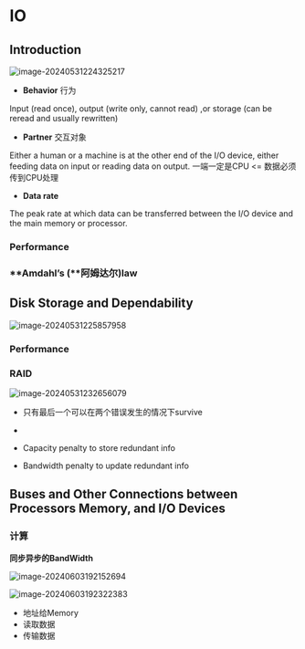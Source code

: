 # IO

## Introduction

![image-20240531224325217](https://zzh-pic-for-self.oss-cn-hangzhou.aliyuncs.com/img/202405312243320.png)

- **Behavior**  行为

Input (read once), output (write only, cannot read) ,or storage (can be reread and usually rewritten)

- **Partner**  交互对象

Either a human or a machine is at the other end of the I/O device, either feeding data on input or reading data on output.  一端一定是CPU <= 数据必须传到CPU处理

- **Data rate**

The peak rate at which data can be transferred between the I/O device and the main memory or processor.

### Performance

### **Amdahl’s (**阿姆达尔)law

## Disk Storage and Dependability

![image-20240531225857958](https://zzh-pic-for-self.oss-cn-hangzhou.aliyuncs.com/img/202405312258016.png)

### Performance

### RAID

![image-20240531232656079](https://zzh-pic-for-self.oss-cn-hangzhou.aliyuncs.com/img/202405312326141.png)

- 只有最后一个可以在两个错误发生的情况下survive
- 



- Capacity penalty to store redundant info
- Bandwidth penalty to update redundant info

## Buses and Other Connections between Processors Memory, and I/O Devices

### 计算

**同步异步的BandWidth**

![image-20240603192152694](https://zzh-pic-for-self.oss-cn-hangzhou.aliyuncs.com/img/202406031921812.png)

![image-20240603192322383](https://zzh-pic-for-self.oss-cn-hangzhou.aliyuncs.com/img/202406031923482.png)

- 地址给Memory
- 读取数据
- 传输数据
